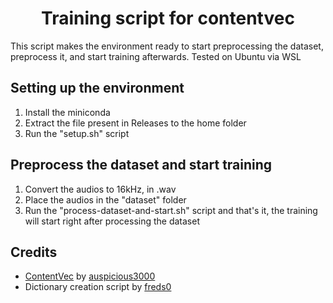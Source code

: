 # <center> Training script for contentvec </center>

This script makes the environment ready to start preprocessing the dataset, preprocess it, and start training afterwards. Tested on Ubuntu via WSL

## Setting up the environment

1. Install the miniconda
2. Extract the file present in Releases to the home folder
3. Run the "setup.sh" script

## Preprocess the dataset and start training

1. Convert the audios to 16kHz, in .wav
2. Place the audios in the "dataset" folder
3. Run the "process-dataset-and-start.sh" script and that's it, the training will start right after processing the dataset

## Credits

- [ContentVec](https://github.com/auspicious3000/contentvec) by [auspicious3000](https://github.com/auspicious3000)
- Dictionary creation script by [freds0](https://github.com/freds0)
